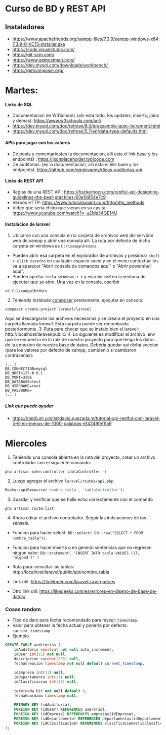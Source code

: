 # Curso de BD y REST API
## Instaladores
+ https://www.apachefriends.org/xampp-files/7.3.9/xampp-windows-x64-7.3.9-0-VC15-installer.exe
+ https://code.visualstudio.com/
+ https://git-scm.com/
+ https://www.getpostman.com/
+ https://dev.mysql.com/downloads/workbench/
+ https://getcomposer.org/

# Martes:
#### Links de SQL
+ Documentacion de W3Schools (ahi esta todo, los updates, inserts, joins y demas): https://www.w3schools.com/sql/
+ https://dev.mysql.com/doc/refman/8.0/en/example-auto-increment.html
+ https://dev.mysql.com/doc/refman/5.7/en/data-type-defaults.html

#### APIs para jugar con los valores
+ De posts y comentarios(es la documentacion, alli esta el link base y los endpoints) : https://jsonplaceholder.typicode.com
+ De auditorias: (es la documentacion, alli esta el link base y los endpoints): https://github.com/gggiovanny/dicas-auditorias-api

#### Links de REST API
+ Reglas de una REST API: https://hackernoon.com/restful-api-designing-guidelines-the-best-practices-60e1d954e7c9
+ Verbos HTTP: https://www.tutorialspoint.com/http/http_methods
+ Video que seria chido que vieran en su casita: https://www.youtube.com/watch?v=u2Ms34GE14U

#### Instalacion de laravel
1. Ubicarse con una consola en la carpeta de archivos web del servidor web de xampp y abrir una consola alli. La ruta por defecto de dicha carpeta en windows es `C:\\xampp\htdocs`.
  + Pueden abrir esa carpeta en el explorador de archivos y presionar `shift + click derecho` en cualquier espacio vacio y en el menu contextual les va a aparecer "Abrir consola de comandos aqui" o "Abrir powershell aqui".
  +  Pueden apretar `tecla windows + r` y escribir `cmd` en la ventana de ejecutar que se abre. Una vez en la consola, escribir 
  ```
  cd C:\\xampp\htdocs
  ```
2. Teniendo instalado [composer](https://getcomposer.org/) previamente, ejecutar en consola:
```
composer create-project laravel/laravel
```
  Aqui se descargaran los archivos necesarios y se creara el proyecto en una carpeta llamada *laravel*. Esta carpeta puede ser      renombrada posteriormente.
3. Ruta para checar que se instalo bien el laravel: http://localhost/laravel/public/
4. Lo siguiente es modificar el archivo .env que se encuentra en la raíz de nuestro proyecto para que tenga los datos de la conexion de nuestra base de datos. Deberia quedar asi dicha seccion (para los valores por defecto de xampp, cambienlo si cambiaron contraseñas):
```
[...]
DB_CONNECTION=mysql
DB_HOST=127.0.0.1
DB_PORT=3306
DB_DATABASE=test
DB_USERNAME=root
DB_PASSWORD=
[...]
```
##### Link que puede ayudar
+ https://medium.com/@david.quezada.m/tutorial-api-restful-con-laravel-5-6-en-menos-de-1000-palabras-e14249fef9a9

# Miercoles
1. Teniendo una consola abierta en la ruta del proyecto, crear un archivo controlador con el siguiente comando:
```
php artisan make:controller tablaController -r
```
2. Luego agregar el archivo `laravel/routes/api.php`:
```php
Route::apiResource('nombre_tabla', 'tablaController');   
```
3. Guardar y verificar que se halla echo correctamente con el comando
```
php artisan route:list
```
4. Ahora editar el archivo controlador. Seguir las indicaciones de los senseis.
+ Funcion para hacer select: `DB::select( DB::raw("SELECT * FROM nombre_tabla"))`.
+ Funcion para hacer inserts o en general sentencias que no regresen ningun valor: `DB::statement( "INSERT INTO tabla VALUES (17, 'algoxd')" )`
+ Ruta para consultar las tablas: http://localhost/laravel/public/api/nombre_tabla

+ Link util: https://fideloper.com/laravel-raw-queries
+ Otro link util: https://likegeeks.com/es/errores-en-diseno-de-base-de-datos/
### Cosas random
+ Tipo de dato para fecha recomendado para mysql: `timestamp`.
+ Valor para obtener la fecha actual y ponerla por defecto: `current_timestamp`
+ Ejemplo 
```sql
CREATE TABLE auditorias (
	idAuditoria smallint not null auto_increment,
    idUser int(11) not null,
    descripcion varchar(255) null,
    fechaCreacion timestamp not null default current_timestamp,
    
    idEmpresa int(11) null,
    idDepartamento int(11) null,
    idClasificacion int(11) null,
    
    terminada bit not null default 0,
    fechaGuardada timestamp null,
    
    PRIMARY KEY (idAuditoria),
    FOREIGN KEY (idUser) REFERENCES users(id),
    FOREIGN KEY (idEmpresa) REFERENCES empresas(idEmpresa),
    FOREIGN KEY (idDepartamento) REFERENCES departamentos(idDepartamento),
    FOREIGN KEY (idClasificacion) REFERENCES clasificaciones(idClasificacion)    
);
```

